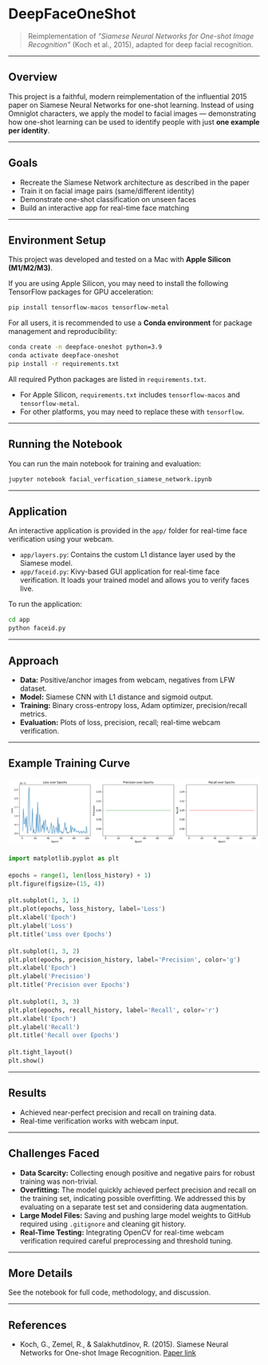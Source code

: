 # DeepFaceOneShot

> Reimplementation of *"Siamese Neural Networks for One-shot Image Recognition"* (Koch et al., 2015), adapted for deep facial recognition.

---

## Overview

This project is a faithful, modern reimplementation of the influential 2015 paper on Siamese Neural Networks for one-shot learning. Instead of using Omniglot characters, we apply the model to facial images — demonstrating how one-shot learning can be used to identify people with just **one example per identity**.

---

## Goals

- Recreate the Siamese Network architecture as described in the paper
- Train it on facial image pairs (same/different identity)
- Demonstrate one-shot classification on unseen faces
- Build an interactive app for real-time face matching

---

## Environment Setup

This project was developed and tested on a Mac with **Apple Silicon (M1/M2/M3)**.

If you are using Apple Silicon, you may need to install the following TensorFlow packages for GPU acceleration:

```bash
pip install tensorflow-macos tensorflow-metal
```

For all users, it is recommended to use a **Conda environment** for package management and reproducibility:

```bash
conda create -n deepface-oneshot python=3.9
conda activate deepface-oneshot
pip install -r requirements.txt
```

All required Python packages are listed in `requirements.txt`.

- For Apple Silicon, `requirements.txt` includes `tensorflow-macos` and `tensorflow-metal`.
- For other platforms, you may need to replace these with `tensorflow`.

---

## Running the Notebook

You can run the main notebook for training and evaluation:

```bash
jupyter notebook facial_verfication_siamese_network.ipynb
```

---

## Application

An interactive application is provided in the `app/` folder for real-time face verification using your webcam.

- `app/layers.py`: Contains the custom L1 distance layer used by the Siamese model.
- `app/faceid.py`: Kivy-based GUI application for real-time face verification. It loads your trained model and allows you to verify faces live.

To run the application:

```bash
cd app
python faceid.py
```

---

## Approach

- **Data:** Positive/anchor images from webcam, negatives from LFW dataset.
- **Model:** Siamese CNN with L1 distance and sigmoid output.
- **Training:** Binary cross-entropy loss, Adam optimizer, precision/recall metrics.
- **Evaluation:** Plots of loss, precision, recall; real-time webcam verification.

---

## Example Training Curve

![Training Curves](images/training_curves.png)

```python
import matplotlib.pyplot as plt

epochs = range(1, len(loss_history) + 1)
plt.figure(figsize=(15, 4))

plt.subplot(1, 3, 1)
plt.plot(epochs, loss_history, label='Loss')
plt.xlabel('Epoch')
plt.ylabel('Loss')
plt.title('Loss over Epochs')

plt.subplot(1, 3, 2)
plt.plot(epochs, precision_history, label='Precision', color='g')
plt.xlabel('Epoch')
plt.ylabel('Precision')
plt.title('Precision over Epochs')

plt.subplot(1, 3, 3)
plt.plot(epochs, recall_history, label='Recall', color='r')
plt.xlabel('Epoch')
plt.ylabel('Recall')
plt.title('Recall over Epochs')

plt.tight_layout()
plt.show()
```

---

## Results

- Achieved near-perfect precision and recall on training data.
- Real-time verification works with webcam input.

---

## Challenges Faced

- **Data Scarcity:** Collecting enough positive and negative pairs for robust training was non-trivial.
- **Overfitting:** The model quickly achieved perfect precision and recall on the training set, indicating possible overfitting. We addressed this by evaluating on a separate test set and considering data augmentation.
- **Large Model Files:** Saving and pushing large model weights to GitHub required using `.gitignore` and cleaning git history.
- **Real-Time Testing:** Integrating OpenCV for real-time webcam verification required careful preprocessing and threshold tuning.

---

## More Details

See the notebook for full code, methodology, and discussion.

---

## References

- Koch, G., Zemel, R., & Salakhutdinov, R. (2015). Siamese Neural Networks for One-shot Image Recognition. [Paper link](https://www.cs.cmu.edu/~rsalakhu/papers/oneshot1.pdf)